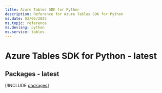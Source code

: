 ```yaml
---
title: Azure Tables SDK for Python
description: Reference for Azure Tables SDK for Python
ms.date: 03/05/2025
ms.topic: reference
ms.devlang: python
ms.service: tables
---
```

# Azure Tables SDK for Python - latest
## Packages - latest
[!INCLUDE [packages](tables-index.md)]